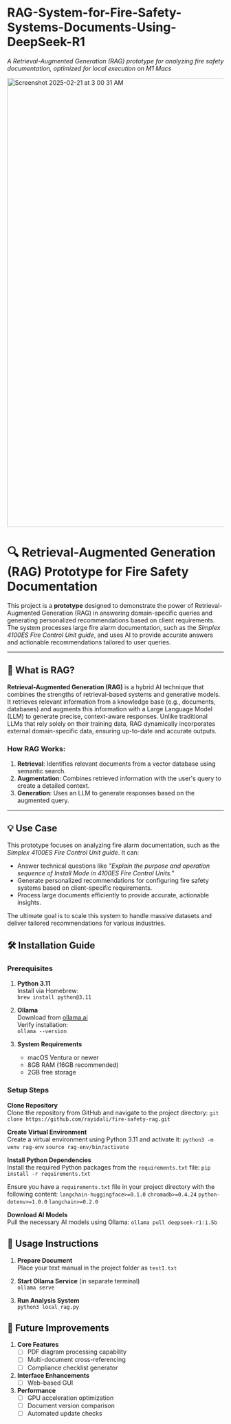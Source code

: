 # RAG-System-for-Fire-Safety-Systems-Documents-Using-DeepSeek-R1
*A Retrieval-Augmented Generation (RAG) prototype for analyzing fire safety documentation, optimized for local execution on M1 Macs*

<img width="1042" alt="Screenshot 2025-02-21 at 3 00 31 AM" src="https://github.com/user-attachments/assets/60336a14-14ed-47f2-859a-352ba59737e1" />

# 🔍 Retrieval-Augmented Generation (RAG) Prototype for Fire Safety Documentation  

This project is a **prototype** designed to demonstrate the power of Retrieval-Augmented Generation (RAG) in answering domain-specific queries and generating personalized recommendations based on client requirements. The system processes large fire alarm documentation, such as the *Simplex 4100ES Fire Control Unit guide*, and uses AI to provide accurate answers and actionable recommendations tailored to user queries.

---

## 🧠 What is RAG?

**Retrieval-Augmented Generation (RAG)** is a hybrid AI technique that combines the strengths of retrieval-based systems and generative models. It retrieves relevant information from a knowledge base (e.g., documents, databases) and augments this information with a Large Language Model (LLM) to generate precise, context-aware responses. Unlike traditional LLMs that rely solely on their training data, RAG dynamically incorporates external domain-specific data, ensuring up-to-date and accurate outputs.

### How RAG Works:
1. **Retrieval**: Identifies relevant documents from a vector database using semantic search.
2. **Augmentation**: Combines retrieved information with the user's query to create a detailed context.
3. **Generation**: Uses an LLM to generate responses based on the augmented query.

---

## 💡 Use Case

This prototype focuses on analyzing fire alarm documentation, such as the *Simplex 4100ES Fire Control Unit guide*. It can:
- Answer technical questions like *"Explain the purpose and operation sequence of Install Mode in 4100ES Fire Control Units."*
- Generate personalized recommendations for configuring fire safety systems based on client-specific requirements.
- Process large documents efficiently to provide accurate, actionable insights.

The ultimate goal is to scale this system to handle massive datasets and deliver tailored recommendations for various industries.

## 🛠️ Installation Guide

### Prerequisites
1. **Python 3.11**  
   Install via Homebrew:  
   `brew install python@3.11`

2. **Ollama**  
   Download from [ollama.ai](https://ollama.ai/download)  
   Verify installation:  
   `ollama --version`

3. **System Requirements**  
   - macOS Ventura or newer  
   - 8GB RAM (16GB recommended)  
   - 2GB free storage

### Setup Steps

**Clone Repository**  
Clone the repository from GitHub and navigate to the project directory:
  `git clone https://github.com/rayidali/fire-safety-rag.git`

**Create Virtual Environment**  
Create a virtual environment using Python 3.11 and activate it:
  `python3 -m venv rag-env`
  `source rag-env/bin/activate`

**Install Python Dependencies**  
Install the required Python packages from the `requirements.txt` file:
  `pip install -r requirements.txt`

Ensure you have a `requirements.txt` file in your project directory with the following content:
  `langchain-huggingface>=0.1.0`
  `chromadb>=0.4.24`
  `python-dotenv>=1.0.0`
  `langchain>=0.2.0`

**Download AI Models**  
Pull the necessary AI models using Ollama:
  `ollama pull deepseek-r1:1.5b`


## 📄 Usage Instructions
1. **Prepare Document**  
   Place your text manual in the project folder as `test1.txt`

2. **Start Ollama Service** (in separate terminal)  
   `ollama serve`

3. **Run Analysis System**  
   `python3 local_rag.py`

## 🔮 Future Improvements
1. **Core Features**  
   - [ ] PDF diagram processing capability  
   - [ ] Multi-document cross-referencing  
   - [ ] Compliance checklist generator  

2. **Interface Enhancements**  
   - [ ] Web-based GUI  

3. **Performance**  
   - [ ] GPU acceleration optimization  
   - [ ] Document version comparison  
   - [ ] Automated update checks  
